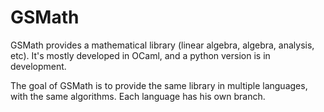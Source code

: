 GSMath
======

GSMath provides a mathematical library (linear algebra, algebra, analysis, etc).
It's mostly developed in OCaml, and a python version is in development.

The goal of GSMath is to provide the same library in multiple languages, with
the same algorithms.
Each language has his own branch.

